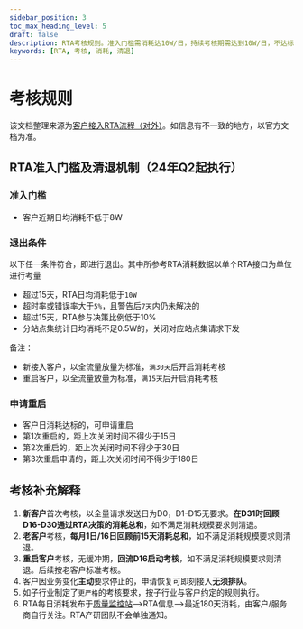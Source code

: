 ```yaml
---
sidebar_position: 3
toc_max_heading_level: 5
draft: false
description: RTA考核规则。准入门槛需消耗达10W/日，持续考核期需达到10W/日，不达标则予以退出。
keywords: [RTA, 考核, 消耗, 清退]
---
```


# 考核规则

该文档整理来源为[客户接入RTA流程（对外）](https://docs.qq.com/doc/DVElEbUpRRXdtVEl1)。如信息有不一致的地方，以官方文档为准。

## RTA准入门槛及清退机制（24年Q2起执行）

### 准入门槛
- 客户近期日均消耗不低于8W

### 退出条件
以下任一条件符合，即进行退出。其中所参考RTA消耗数据以单个RTA接口为单位进行考量
+ 超过15天，RTA日均消耗低于`10W`
+ 超时率或错误率大于`5%`，且警告后`7天`内仍未解决的
+ 超过15天，RTA参与决策比例低于10%
+ 分站点集统计日均消耗不足0.5W的，关闭对应站点集请求下发

备注：
+ 新接入客户，以全流量放量为标准，`满30天`后开启消耗考核
+ 重启客户，以全流量放量为标准，`满15天`后开启消耗考核

### 申请重启
+ 客户日消耗达标的，可申请重启
+ 第1次重启的，距上次关闭时间不得少于15日
+ 第2次重启的，距上次关闭时间不得少于30日
+ 第3次重启申请的，距上次关闭时间不得少于180日

## 考核补充解释
1. **新客户**首次考核，以全量请求发送日为D0，D1-D15无要求。**在D31时回顾D16-D30通过RTA决策的消耗总和**，如不满足消耗规模要求则清退。
2. **老客户**考核，**每月1日/16日回顾前15天消耗总和**，如不满足消耗规模要求则清退。
3. **重启客户**考核，无缓冲期，**回流D16启动考核**，如不满足消耗规模要求则清退。后续按老客户标准考核。
4. 客户因业务变化**主动**要求停止的，申请恢复可即刻接入**无须排队**。
5. 如子行业制定了`更严格`的考核要求，按子行业与客户约定的规则执行。
6. RTA每日消耗发布于[质量监控站](https://stat.algo.com.cn)-->RTA信息-->最近180天消耗，由客户/服务商自行关注。RTA产研团队不会单独通知。